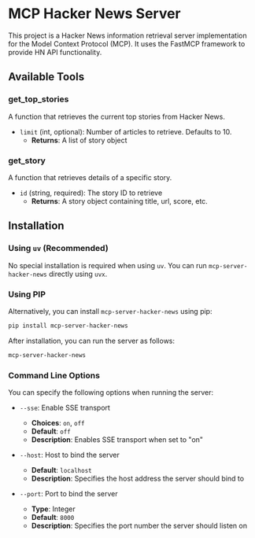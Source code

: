 # MCP Hacker News Server

This project is a Hacker News information retrieval server implementation for the Model Context Protocol (MCP). It uses the FastMCP framework to provide HN API functionality.

## Available Tools

### get_top_stories

A function that retrieves the current top stories from Hacker News.

- `limit` (int, optional): Number of articles to retrieve. Defaults to 10.
  - **Returns**: A list of story object

### get_story

A function that retrieves details of a specific story.

- `id` (string, required): The story ID to retrieve
  - **Returns**: A story object containing title, url, score, etc.

## Installation

### Using `uv` (Recommended)

No special installation is required when using `uv`. You can run `mcp-server-hacker-news` directly using `uvx`.

### Using PIP

Alternatively, you can install `mcp-server-hacker-news` using pip:

```bash
pip install mcp-server-hacker-news
```

After installation, you can run the server as follows:

```bash
mcp-server-hacker-news
```

### Command Line Options

You can specify the following options when running the server:

- `--sse`: Enable SSE transport

  - **Choices**: `on`, `off`
  - **Default**: `off`
  - **Description**: Enables SSE transport when set to "on"

- `--host`: Host to bind the server

  - **Default**: `localhost`
  - **Description**: Specifies the host address the server should bind to

- `--port`: Port to bind the server

  - **Type**: Integer
  - **Default**: `8000`
  - **Description**: Specifies the port number the server should listen on
